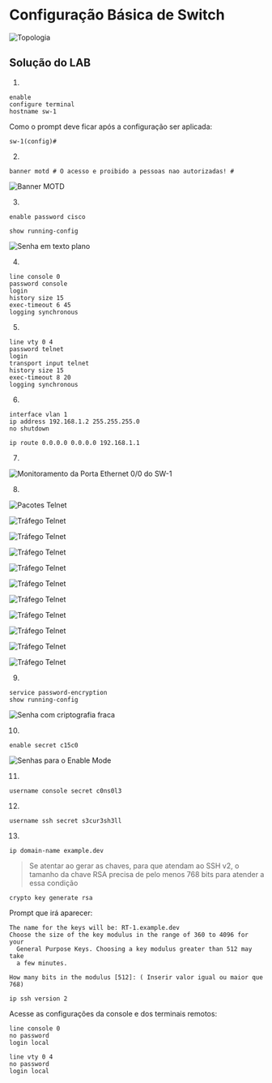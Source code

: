 # Configuração Básica de Switch

![Topologia](./assets/topology.png)

## Solução do LAB

1. 

```cisco
enable
configure terminal
hostname sw-1
```

Como o prompt deve ficar após a configuração ser aplicada:

```cisco
sw-1(config)#
```

2. 

```cisco
banner motd # O acesso e proibido a pessoas nao autorizadas! #
```

![Banner MOTD](./assets/banner-motd.png)

3. 

```cisco
enable password cisco
```

```cisco
show running-config
```

![Senha em texto plano](./assets/plain-text-enable.png)

4. 

```cisco
line console 0
password console
login
history size 15
exec-timeout 6 45
logging synchronous
```

5. 

```cisco
line vty 0 4
password telnet
login
transport input telnet
history size 15
exec-timeout 8 20
logging synchronous
```

6.

```cisco
interface vlan 1
ip address 192.168.1.2 255.255.255.0
no shutdown
```

```cisco
ip route 0.0.0.0 0.0.0.0 192.168.1.1
```

7. 

![Monitoramento da Porta Ethernet 0/0 do SW-1](./assets/wireshark-monitor.png)

8. 

![Pacotes Telnet](./assets/telnet-packets.png)

![Tráfego Telnet](./assets/telnet-0.png)

![Tráfego Telnet](./assets/telnet-1.png)

![Tráfego Telnet](./assets/telnet-2.png)

![Tráfego Telnet](./assets/telnet-3.png)

![Tráfego Telnet](./assets/telnet-4.png)

![Tráfego Telnet](./assets/telnet-5.png)

![Tráfego Telnet](./assets/telnet-6.png)

![Tráfego Telnet](./assets/telnet-7.png)

![Tráfego Telnet](./assets/telnet-8.png)

![Tráfego Telnet](./assets/telnet-9.png)

9. 

```cisco
service password-encryption
show running-config
```

![Senha com criptografia fraca](./assets/enable-password.png)

10.

```cisco
enable secret c15c0
```

![Senhas para o Enable Mode](./assets/secret-password-enable.png)


11.

```cisco
username console secret c0ns0l3
```

12.

```cisco
username ssh secret s3cur3sh3ll
```

13. 

```cisco
ip domain-name example.dev
```

> Se atentar ao gerar as chaves, para que atendam ao SSH v2, o tamanho da chave RSA precisa de pelo menos 768 bits para atender a essa condição

```cisco
crypto key generate rsa
```
Prompt que irá aparecer:

```cisco
The name for the keys will be: RT-1.example.dev
Choose the size of the key modulus in the range of 360 to 4096 for your
  General Purpose Keys. Choosing a key modulus greater than 512 may take
  a few minutes.

How many bits in the modulus [512]: ( Inserir valor igual ou maior que 768)
```

```cisco
ip ssh version 2
```

Acesse as configurações da console e dos terminais remotos:

```cisco
line console 0
no password
login local
```

```cisco
line vty 0 4
no password
login local
```
